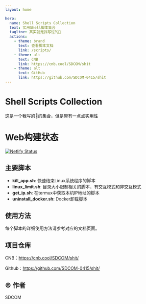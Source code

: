 ```yaml
---
layout: home

hero:
  name: Shell Scripts Collection
  text: 实用Shell脚本集合
  tagline: 其实就是我写过的💩
  actions:
    - theme: brand
      text: 查看脚本文档
      link: /scripts/
    - theme: alt
      text: CNB
      link: https://cnb.cool/SDCOM/shit
    - theme: alt
      text: GitHub
      link: https://github.com/SDCOM-0415/shit
---
```


# Shell Scripts Collection
这是一个我写的💩的集合，但是带有一点点实用性

# Web构建状态
[![Netlify Status](https://api.netlify.com/api/v1/badges/237be5bf-d8e3-4c5f-afcc-ff571562bc52/deploy-status)](https://app.netlify.com/projects/shit-sdcom/deploys)

## 主要脚本

- **kill_app.sh**: 快速结束Linux系统程序的脚本
- **linux_limit.sh**: 目录大小限制相关的脚本，有交互模式和非交互模式
- **get_ip.sh**: 在termux中获取本机IP地址的脚本
- **uninstall_docker.sh**: Docker卸载脚本

## 使用方法

每个脚本的详细使用方法请参考对应的文档页面。

## 项目仓库

CNB：https://cnb.cool/SDCOM/shit/

Github：https://github.com/SDCOM-0415/shit/

## © 作者

SDCOM